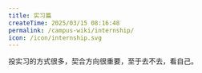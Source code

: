 ```yaml
---
title: 实习篇
createTime: 2025/03/15 08:16:48
permalink: /campus-wiki/internship/
icon: /icon/internship.svg
---
```


投实习的方式很多，契合方向很重要，至于去不去，看自己。